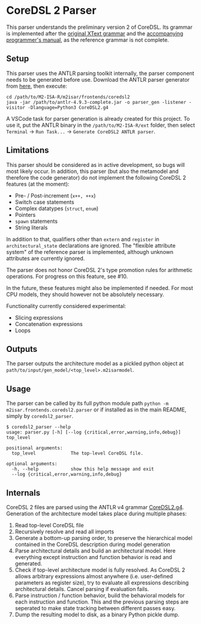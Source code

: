 <!--
SPDX-License-Identifier: Apache-2.0

This file is part of the M2-ISA-R project: https://github.com/tum-ei-eda/M2-ISA-R

Copyright (C) 2022
Chair of Electrical Design Automation
Technical University of Munich
-->

# CoreDSL 2 Parser

This parser understands the preliminary version 2 of CoreDSL. Its grammar is implemented after the [original XText grammar](https://github.com/Minres/CoreDSL/blob/master/com.minres.coredsl/src/com/minres/coredsl/CoreDsl.xtext) and the [accompanying programmer's manual](https://github.com/Minres/CoreDSL/wiki/CoreDSL-2-programmer's-manual), as the reference grammar is not complete.

## Setup
This parser uses the ANTLR parsing toolkit internally, the parser component needs to be generated before use. Download the ANTLR parser generator from [here](https://www.antlr.org/download.html), then execute:
```
cd /path/to/M2-ISA-R/m2isar/frontends/coredsl2
java -jar /path/to/antlr-4.9.3-complete.jar -o parser_gen -listener -visitor -Dlanguage=Python3 CoreDSL2.g4
```

A VSCode task for parser generation is already created for this project. To use it, put the ANTLR binary in the `/path/to/M2-ISA-R/ext` folder, then select `Terminal` -> `Run Task...` -> `Generate CoreDSL2 ANTLR parser`.

## Limitations
This parser should be considered as in active development, so bugs will most likely occur. In addition, this parser (but also the metamodel and therefore the code generator) do not implement the following CoreDSL 2 features (at the moment):
- Pre- / Post-increment (`x++, ++x`)
- Switch case statements
- Complex datatypes (`struct`, `enum`)
- Pointers
- `spawn` statements
- String literals

In addition to that, qualifiers other than `extern` and `register` in `architectural_state` declarations are ignored. The "flexible attribute system" of the reference parser is implemented, although unknown attributes are currently ignored.

The parser does not honor CoreDSL 2's type promotion rules for arithmetic operations. For progress on this feature, see #10.

In the future, these features might also be implemented if needed. For most CPU models, they should however not be absolutely necessary.

Functionality currently considered experimental:
- Slicing expressions
- Concatenation expressions
- Loops

## Outputs

The parser outputs the architecture model as a pickled python object at `path/to/input/gen_model/<top_level>.m2isarmodel`.

## Usage

The parser can be called by its full python module path `python -m m2isar.frontends.coredsl2.parser` or if installed as in the main README, simply by `coredsl2_parser`.

```
$ coredsl2_parser --help
usage: parser.py [-h] [--log {critical,error,warning,info,debug}] top_level

positional arguments:
  top_level             The top-level CoreDSL file.

optional arguments:
  -h, --help            show this help message and exit
  --log {critical,error,warning,info,debug}
```

## Internals
CoreDSL 2 files are parsed using the ANTLR v4 grammar [CoreDSL2.g4](CoreDSL2.g4). Generation of the architecture model takes place during multiple phases:
1) Read top-level CoreDSL file
2) Recursively resolve and read all imports
3) Generate a bottom-up parsing order, to preserve the hierarchical model contained in the CoreDSL description during model generation
4) Parse architectural details and build an architectural model. Here everything except instruction and function behavior is read and generated.
5) Check if top-level architecture model is fully resolved. As CoreDSL 2 allows arbitrary expressions almost anywhere (i.e. user-defined parameters as register size), try to evaluate all expressions describing architectural details. Cancel parsing if evaluation fails.
6) Parse instruction / function behavior, build the behavioral models for each instruction and function. This and the previous parsing steps are seperated to make state tracking between different passes easy.
7) Dump the resulting model to disk, as a binary Python pickle dump.
